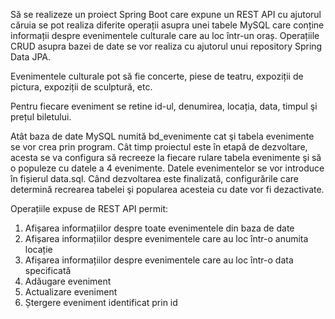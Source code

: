 <p/>Să se realizeze un proiect Spring Boot care expune un REST API cu ajutorul căruia se pot realiza diferite operații asupra unei tabele MySQL care conține informații despre evenimentele culturale care au loc într-un oraș. Operațiile CRUD asupra bazei de date se vor realiza cu ajutorul unui repository Spring Data JPA.
<p/>Evenimentele culturale pot să fie concerte, piese de teatru, expoziții de pictura, expoziții de sculptură, etc.
<p/>Pentru fiecare eveniment se retine id-ul, denumirea, locația, data, timpul şi prețul biletului.
<p/>Atât baza de date MySQL numită bd_evenimente cat şi tabela evenimente se vor crea prin program. Cât timp proiectul este în etapă de dezvoltare, acesta se va configura să recreeze la fiecare rulare tabela evenimente şi să o populeze cu datele a 4 evenimente. Datele evenimentelor se vor introduce în fișierul data.sql. Când dezvoltarea este finalizată, configurările care determină recrearea tabelei şi popularea acesteia cu date vor fi dezactivate.
<p/>Operațiile expuse de REST API permit:
<ol>
<li>Afișarea informațiilor despre toate evenimentele din baza de date</li>
<li>Afișarea informațiilor despre evenimentele care au loc într-o anumita locație</li>
<li>Afișarea informațiilor despre evenimentele care au loc într-o data specificată</li>
<li>Adăugare eveniment</li>
<li>Actualizare eveniment</li>
<li>Ștergere eveniment identificat prin id</li>
</ol>
